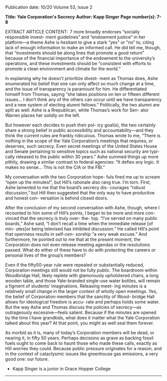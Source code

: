 Publication date: 10/20
Volume 53, Issue 2

**Title: Yale Corporation's Secrecy**
**Author: Kapp Singer**
**Page number(s): 7-8**

EXTRACT ARTICLE CONTENT:
 7
more broadly endorses “socially responsible invest-
ment guidelines” and “endowment justice” in her 
platform—a theme Ashe is hesitant to give a stark 
“yes” or “no” to, citing lack of enough information 
to make an informed call. He did tell me, though, 
that “investments should be along lines that promote 
a good return” because of the financial importance 
of the endowment to the university’s operations, and 
these investments should be “consistent with efforts 
to promote a clean environment and climate for the 
world.”


In explaining why he doesn’t prioritize divest-
ment as Thomas does, Ashe enumerated his belief 
that one can only affect so much change at a time, 
and the issue of transparency is paramount for him. 
He differentiated himself from Thomas, saying “she 
takes positions on ten or fifteen different issues… I 
don’t think any of the others can occur until we have 
transparency and a new system of electing alumni 
fellows.” Politically, the two alumni are split as well: 
Ashe is a Rrepublican, while Thomas’s work for Sen-
ator Warren places her solidly on the left.


But however each decides to push their pol-
icy goal(s), the two certainly share a strong belief 
in public accessibility and accountability—and 
they think the current rules are frankly ridiculous. 
Thomas wrote to me, “There is nothing in the scope 
of the Yale Corporation’s meetings that requires, 
or deserves, such secrecy. Even secret meetings of 
the United States House and Senate pertaining to 
sensitive topics such as national security are typi-
cally released to the public within 30 years.” Ashe 
summed things up more pithily, drawing a similar 
contrast to federal agencies: “It defies any logic. It 
makes no sense… This is not the CIA or the FBI.”


My conversation with the two Corporation hope-
fuls fired me up to scream “open up the minutes!”, 
but Hill’s rationale also rang true. I’m torn. First, 
Ashe lamented to me that the board’s secrecy dis-
courages “robust discussion,” but Hill then suggested 
that the only way to have productive and honest con-
versation is behind closed doors.


After the conclusion of my second conversation 
with Ashe, though, where I recounted to him some 
of Hill’s points, I began to be more and more con-
vinced that the secrecy is truly over- the- top. “I’ve 
served on many public boards,” Ashe said, “I don’t 
recall a time when the immediate release [of min-
utes]or being  televised has inhibited discussion.” He 
called Hill’s point that openness results in self-cen-
sorship “a very weak excuse.” And furthermore, he 
pointed out to me that at the present moment, the 
Corporation does not even release meeting agendas 
or the resolutions passed. What do either of these 
have to do with protecting the careers or personal 
lives of the group’s members?


Even if the fifty50-year rule were repealed or 
substantially reduced, Corporation meetings still 
would not be fully public. The boardroom within 
Woodbridge Hall, likely replete with glamorously 
upholstered chairs, a long wooden table, and those 
Yale-branded single-use water bottles, will remain a 
figment of students’ imaginations. Releasing meet-
ing minutes is a relatively small change in the larger 
context of wholly open meetings. Yes, the belief of 
Corporation members that the sanctity of Wood-
bridge Hall allows for ideological freedom is accu-
rate and perhaps holds some water. But the way 
Ashe and Thomas discuss the policies of secrecy—as 
outrageously excessive—feels salient. Because if the 
minutes are opened by the time I have grandkids, 
what does it matter what the Yale Corporation talked 
about this year? At that point,  you might as well seal 
them forever.


As morbid as it is, many of today’s Corporation 
members will be dead, or nearing it, in fifty 50 years. 
Perhaps decisions as grave as backing fossil fuels 
ought to come back to haunt those who made these 
calls, exactly as Hill worries they could. Because 
public pressure originates for a reason, and in the 
context of cataclysmic issues like greenhouse gas 
emissions, a very good one: our future.
- Kapp Singer is a junior in 
Grace Hopper College


---